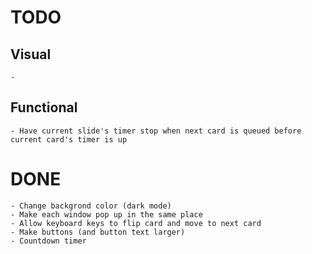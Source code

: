 # TODO

## Visual
	- 

## Functional
	- Have current slide's timer stop when next card is queued before current card's timer is up

# DONE
	- Change backgrond color (dark mode)
	- Make each window pop up in the same place
	- Allow keyboard keys to flip card and move to next card
	- Make buttons (and button text larger)
	- Countdown timer
